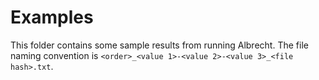 # Examples

This folder contains some sample results from running Albrecht. The file naming convention is `<order>_<value 1>-<value 2>-<value 3>_<file hash>.txt`.
